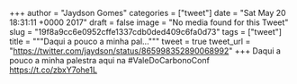 
+++
author = "Jaydson Gomes"
categories = ["tweet"]
date = "Sat May 20 18:31:11 +0000 2017"
draft = false
image = "No media found for this Tweet"
slug = "19f8a9cc6e0952cffe1337cdb0ded409c6fa0d73"
tags = ["tweet"]
title = """Daqui a pouco a minha pal..."""
tweet = true
tweet_url = "https://twitter.com/jaydson/status/865998352890068992"
+++
Daqui a pouco a minha palestra aqui na #ValeDoCarbonoConf https://t.co/zbxY7ohe1L
